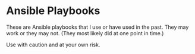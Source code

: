 # Ansible Playbooks

These are Ansible playbooks that I use or have used in the past.
They may work or they may not. (They most likely did at one point in time.)

Use with caution and at your own risk.
